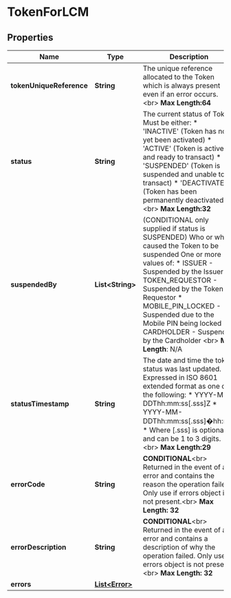 

# TokenForLCM

## Properties

Name | Type | Description | Notes
------------ | ------------- | ------------- | -------------
**tokenUniqueReference** | **String** | The unique reference allocated to the Token which is always present even if an error occurs. &lt;br&gt;      __Max Length:64__  |  [optional]
**status** | **String** | The current status of Token. Must be either:    * &#39;INACTIVE&#39; (Token has not yet been activated)  * &#39;ACTIVE&#39; (Token is active and ready to transact)  * &#39;SUSPENDED&#39; (Token is suspended and unable to transact)  * &#39;DEACTIVATED&#39; (Token has been permanently deactivated).&lt;br&gt;      __Max Length:32__  |  [optional]
**suspendedBy** | **List&lt;String&gt;** | (CONDITIONAL only supplied if status is SUSPENDED) Who or what caused the Token to be suspended One or more values of:     * ISSUER - Suspended by the Issuer.    * TOKEN_REQUESTOR - Suspended by the Token Requestor     * MOBILE_PIN_LOCKED - Suspended due to the Mobile PIN being locked    * CARDHOLDER - Suspended by the Cardholder &lt;br&gt;          __Max Length__: N/A      |  [optional]
**statusTimestamp** | **String** | The date and time the token status was last updated. Expressed in ISO 8601 extended format as one of the following:     * YYYY-MM-DDThh:mm:ss[.sss]Z    * YYYY-MM-DDThh:mm:ss[.sss]�hh:mm    * Where [.sss] is optional and can be 1 to 3 digits. &lt;br&gt;  __Max Length:29__    |  [optional]
**errorCode** | **String** | __CONDITIONAL__&lt;br&gt; Returned in the event of an error and contains the reason the operation failed. Only use if errors object is not present.&lt;br&gt; __Max Length: 32__  |  [optional]
**errorDescription** | **String** | __CONDITIONAL__&lt;br&gt; Returned in the event of an error and contains a description of why the operation failed. Only use if errors object is not present.&lt;br&gt; __Max Length: 32__    |  [optional]
**errors** | [**List&lt;Error&gt;**](Error.md) |  |  [optional]



